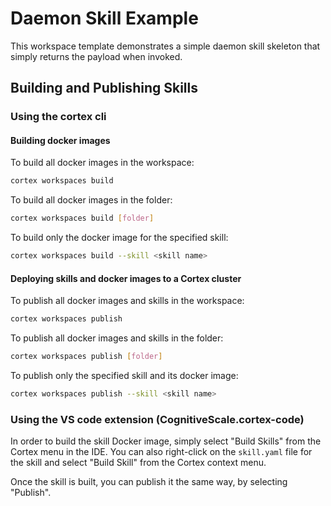 # Daemon Skill Example

This workspace template demonstrates a simple daemon skill skeleton that simply returns the payload when invoked.

## Building and Publishing Skills

### Using the cortex cli

#### Building docker images

To build all docker images in the workspace:

```BASH
cortex workspaces build
```

To build all docker images in the folder:

```BASH
cortex workspaces build [folder]
```

To build only the docker image for the specified skill:

```BASH
cortex workspaces build --skill <skill name>
```

#### Deploying skills and docker images to a Cortex cluster

To publish all docker images and skills in the workspace:

```BASH
cortex workspaces publish
```

To publish all docker images and skills in the folder:

```BASH
cortex workspaces publish [folder]
```

To publish only the specified skill and its docker image:

```BASH
cortex workspaces publish --skill <skill name>
```

### Using the VS code extension (CognitiveScale.cortex-code)

In order to build the skill Docker image, simply select "Build Skills" from the Cortex menu in the IDE.  You can also right-click on the `skill.yaml` file for the skill and select "Build Skill" from the Cortex context menu.

Once the skill is built, you can publish it the same way, by selecting "Publish".
